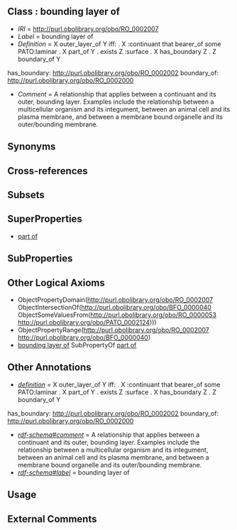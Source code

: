 
## Class : bounding layer of

 * *IRI* = http://purl.obolibrary.org/obo/RO_0002007
 * *Label* = bounding layer of
 * *Definition* = X outer_layer_of Y iff:
. X :continuant that bearer_of some PATO:laminar
. X part_of Y
. exists Z :surface
. X has_boundary Z
. Z boundary_of Y

has_boundary: http://purl.obolibrary.org/obo/RO_0002002
boundary_of: http://purl.obolibrary.org/obo/RO_0002000
 * *Comment* = A relationship that applies between a continuant and its outer, bounding layer.  Examples include the relationship between a multicellular organism and its integument, between an animal cell and its plasma membrane, and between a membrane bound organelle and its outer/bounding membrane.

## Synonyms


## Cross-references


## Subsets


## SuperProperties

 * [part of](../../BFO/50/BFO_0000050.md)

## SubProperties


## Other Logical Axioms

 * ObjectPropertyDomain(<http://purl.obolibrary.org/obo/RO_0002007> ObjectIntersectionOf(<http://purl.obolibrary.org/obo/BFO_0000040> ObjectSomeValuesFrom(<http://purl.obolibrary.org/obo/RO_0000053> <http://purl.obolibrary.org/obo/PATO_0002124>)))
 * ObjectPropertyRange(<http://purl.obolibrary.org/obo/RO_0002007> <http://purl.obolibrary.org/obo/BFO_0000040>)
 * [bounding layer of](../../RO/07/RO_0002007.md) SubPropertyOf [part of](../../BFO/50/BFO_0000050.md)

## Other Annotations

 * *[definition](../../IAO/15/IAO_0000115.md)* = X outer_layer_of Y iff:
. X :continuant that bearer_of some PATO:laminar
. X part_of Y
. exists Z :surface
. X has_boundary Z
. Z boundary_of Y

has_boundary: http://purl.obolibrary.org/obo/RO_0002002
boundary_of: http://purl.obolibrary.org/obo/RO_0002000
 * *[rdf-schema#comment](../../nt/rdf-schema#comment.md)* = A relationship that applies between a continuant and its outer, bounding layer.  Examples include the relationship between a multicellular organism and its integument, between an animal cell and its plasma membrane, and between a membrane bound organelle and its outer/bounding membrane.
 * *[rdf-schema#label](../../el/rdf-schema#label.md)* = bounding layer of

## Usage


## External Comments

